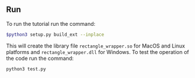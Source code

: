 ## Run
To run the tutorial run the command:

```bash
$python3 setup.py build_ext --inplace
```

This will create the library file `rectangle_wrapper.so` for MacOS and Linux platforms and `rectangle_wrapper.dll` for Windows.
To test the operation of the code run the command:

```bash
python3 test.py
```
